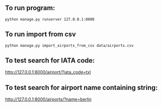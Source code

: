 ## To run program:
```
python manage.py runserver 127.0.0.1:8000
```

## To run import from csv
```
python manage.py import_airports_from_csv data/airports.csv
```

## To test search for IATA code:

http://127.0.0.1:8000/airport/?iata_code=txl

## To test search for airport name containing string:

http://127.0.0.1:8000/airports/?name=berlin
